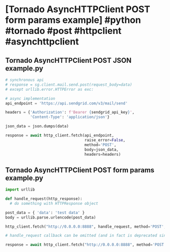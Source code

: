 # [Tornado AsyncHTTPClient POST form params example] #python #tornado #post #httpclient #asynchttpclient

## Tornado AsyncHTTPClient POST JSON example.py

```python
# synchronous api
# response = sg.client.mail.send.post(request_body=data)
# except urllib.error.HTTPError as exc:

# async implementation
api_endpoint = 'https://api.sendgrid.com/v3/mail/send'

headers = {'Authorization': f'Bearer {sendgrid_api_key}',
           'Content-Type': 'application/json'}

json_data = json.dumps(data)

response = await http_client.fetch(api_endpoint,
                                   raise_error=False,
                                   method='POST',
                                   body=json_data,
                                   headers=headers)
```

## Tornado AsyncHTTPClient POST form params example.py

```python
import urllib

def handle_request(http_response):
  # do something with HTTPResponse object

post_data = { 'data': 'test data' }
body = urllib.parse.urlencode(post_data)

http_client.fetch("http://0.0.0.0:8888", handle_request, method='POST', headers=None, body=body)

# handle_request callback can be omitted (and in fact is deprecated since Tornado version 5.1)

response = await http_client.fetch("http://0.0.0.0:8888", method='POST', headers=None, body=body)
```

